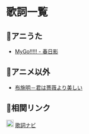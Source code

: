 # 歌詞一覧

## 🎇アニうた

- [MyGo!!!!! - 春日影](ja/haruhikage.md)

## 🎏アニメ以外

- [布施明－君は薔薇より美しい](ja/kimiha-barayori-utukushii.md)

## 🔗相関リンク

<p>
    <img src="https://kashinavi.com/img/kashinavi.gif" alt="" width="20">
    <a href="https://kashinavi.com">歌詞ナビ</a>
</p>
